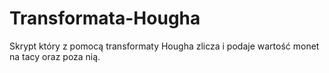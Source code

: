 # Transformata-Hougha
Skrypt który z pomocą transformaty Hougha zlicza i podaje wartość monet na tacy oraz poza nią.
